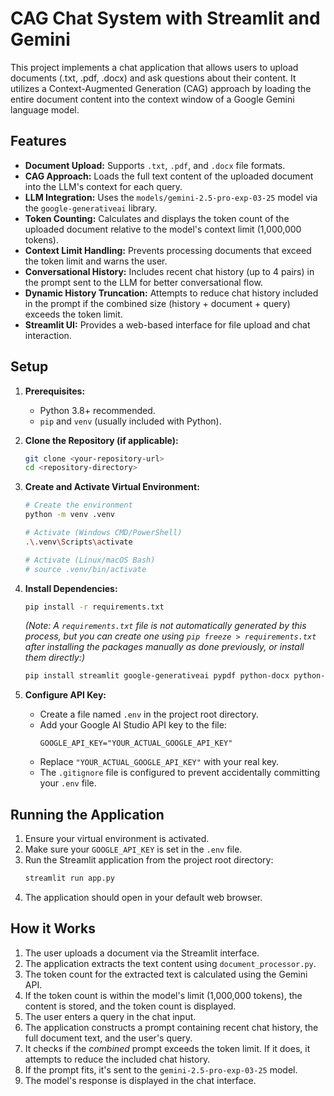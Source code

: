 # CAG Chat System with Streamlit and Gemini

This project implements a chat application that allows users to upload documents (.txt, .pdf, .docx) and ask questions about their content. It utilizes a Context-Augmented Generation (CAG) approach by loading the entire document content into the context window of a Google Gemini language model.

## Features

*   **Document Upload:** Supports `.txt`, `.pdf`, and `.docx` file formats.
*   **CAG Approach:** Loads the full text content of the uploaded document into the LLM's context for each query.
*   **LLM Integration:** Uses the `models/gemini-2.5-pro-exp-03-25` model via the `google-generativeai` library.
*   **Token Counting:** Calculates and displays the token count of the uploaded document relative to the model's context limit (1,000,000 tokens).
*   **Context Limit Handling:** Prevents processing documents that exceed the token limit and warns the user.
*   **Conversational History:** Includes recent chat history (up to 4 pairs) in the prompt sent to the LLM for better conversational flow.
*   **Dynamic History Truncation:** Attempts to reduce chat history included in the prompt if the combined size (history + document + query) exceeds the token limit.
*   **Streamlit UI:** Provides a web-based interface for file upload and chat interaction.

## Setup

1.  **Prerequisites:**
    *   Python 3.8+ recommended.
    *   `pip` and `venv` (usually included with Python).

2.  **Clone the Repository (if applicable):**
    ```bash
    git clone <your-repository-url>
    cd <repository-directory>
    ```

3.  **Create and Activate Virtual Environment:**
    ```bash
    # Create the environment
    python -m venv .venv

    # Activate (Windows CMD/PowerShell)
    .\.venv\Scripts\activate

    # Activate (Linux/macOS Bash)
    # source .venv/bin/activate
    ```

4.  **Install Dependencies:**
    ```bash
    pip install -r requirements.txt
    ```
    *(Note: A `requirements.txt` file is not automatically generated by this process, but you can create one using `pip freeze > requirements.txt` after installing the packages manually as done previously, or install them directly:)*
    ```bash
    pip install streamlit google-generativeai pypdf python-docx python-dotenv
    ```

5.  **Configure API Key:**
    *   Create a file named `.env` in the project root directory.
    *   Add your Google AI Studio API key to the file:
        ```dotenv
        GOOGLE_API_KEY="YOUR_ACTUAL_GOOGLE_API_KEY"
        ```
    *   Replace `"YOUR_ACTUAL_GOOGLE_API_KEY"` with your real key.
    *   The `.gitignore` file is configured to prevent accidentally committing your `.env` file.

## Running the Application

1.  Ensure your virtual environment is activated.
2.  Make sure your `GOOGLE_API_KEY` is set in the `.env` file.
3.  Run the Streamlit application from the project root directory:
    ```bash
    streamlit run app.py
    ```
4.  The application should open in your default web browser.

## How it Works

1.  The user uploads a document via the Streamlit interface.
2.  The application extracts the text content using `document_processor.py`.
3.  The token count for the extracted text is calculated using the Gemini API.
4.  If the token count is within the model's limit (1,000,000 tokens), the content is stored, and the token count is displayed.
5.  The user enters a query in the chat input.
6.  The application constructs a prompt containing recent chat history, the full document text, and the user's query.
7.  It checks if the *combined* prompt exceeds the token limit. If it does, it attempts to reduce the included chat history.
8.  If the prompt fits, it's sent to the `gemini-2.5-pro-exp-03-25` model.
9.  The model's response is displayed in the chat interface.
